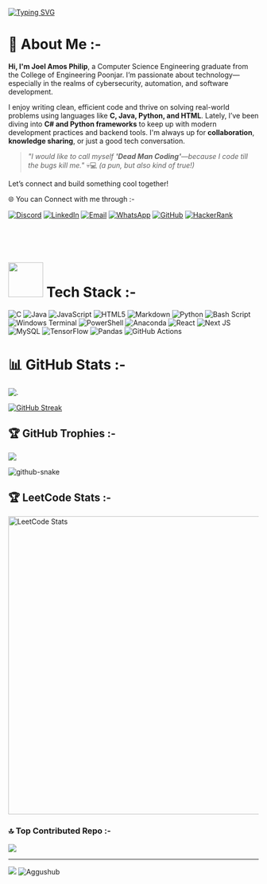 [![Typing SVG](https://readme-typing-svg.demolab.com?font=Micro+5&size=40&color=F71129&background=FF000000&lines=Welcome+to+AggusHub;I+am+Joel+Amos+Philip+aka+Aggu;Code.+Learn.+Repeat.+💻
)](https://git.io/typing-svg)


# 💫 About Me :-


**Hi, I'm Joel Amos Philip**, a Computer Science Engineering graduate from the College of Engineering Poonjar. I’m passionate about technology—especially in the realms of cybersecurity, automation, and software development.

I enjoy writing clean, efficient code and thrive on solving real-world problems using languages like **C, Java, Python, and HTML**. Lately, I’ve been diving into **C# and Python frameworks** to keep up with modern development practices and backend tools. I'm always up for **collaboration**, **knowledge sharing**, or just a good tech conversation.

> *"I would like to call myself **'Dead Man Coding'**—because I code till the bugs kill me."* 💀💻 *(a pun, but also kind of true!)*

Let’s connect and build something cool together!<br>

🌐 You can Connect with me through :-

[![Discord](https://img.shields.io/badge/Discord-%237289DA.svg?&style=for-the-badge&logo=discord&logoColor=white)](https://discord.gg/diaggu)
[![LinkedIn](https://img.shields.io/badge/LinkedIn-%230077B5.svg?&style=for-the-badge&logo=linkedin&logoColor=white)](https://www.linkedin.com/in/aghu-a570b9227/)
[![Email](https://img.shields.io/badge/Email-D14836.svg?&style=for-the-badge&logo=gmail&logoColor=white)](mailto:joelamosphilip@gmail.com)
[![WhatsApp](https://img.shields.io/badge/WhatsApp-%2325D366.svg?&style=for-the-badge&logo=whatsapp&logoColor=white)](https://wa.me/8943617444?text=Heyya%20Fella)
[![GitHub](https://img.shields.io/badge/GitHub-%23222222.svg?&style=for-the-badge&logo=github&logoColor=white)](https://github.com/Aggushub)
[![HackerRank](https://img.shields.io/badge/HackerRank-2EC866.svg?&style=for-the-badge&logo=HackerRank&logoColor=white)](https://www.hackerrank.com/profile/Aggunymous)

<br>
<br>

# <img src="https://media.giphy.com/media/qgQUggAC3Pfv687qPC/giphy.gif" width="70"> Tech Stack :-

![C](https://img.shields.io/badge/c-%2300599C.svg?style=for-the-badge&logo=c&logoColor=white) ![Java](https://img.shields.io/badge/java-%23ED8B00.svg?style=for-the-badge&logo=openjdk&logoColor=white) ![JavaScript](https://img.shields.io/badge/javascript-%23323330.svg?style=for-the-badge&logo=javascript&logoColor=%23F7DF1E) ![HTML5](https://img.shields.io/badge/html5-%23E34F26.svg?style=for-the-badge&logo=html5&logoColor=white) ![Markdown](https://img.shields.io/badge/markdown-%23000000.svg?style=for-the-badge&logo=markdown&logoColor=white) ![Python](https://img.shields.io/badge/python-3670A0?style=for-the-badge&logo=python&logoColor=ffdd54) ![Bash Script](https://img.shields.io/badge/bash_script-%23121011.svg?style=for-the-badge&logo=gnu-bash&logoColor=white) ![Windows Terminal](https://img.shields.io/badge/Windows%20Terminal-%234D4D4D.svg?style=for-the-badge&logo=windows-terminal&logoColor=white) ![PowerShell](https://img.shields.io/badge/PowerShell-%235391FE.svg?style=for-the-badge&logo=powershell&logoColor=white) ![Anaconda](https://img.shields.io/badge/Anaconda-%2344A833.svg?style=for-the-badge&logo=anaconda&logoColor=white) ![React](https://img.shields.io/badge/react-%2320232a.svg?style=for-the-badge&logo=react&logoColor=%2361DAFB) ![Next JS](https://img.shields.io/badge/Next-black?style=for-the-badge&logo=next.js&logoColor=white) ![MySQL](https://img.shields.io/badge/mysql-4479A1.svg?style=for-the-badge&logo=mysql&logoColor=white) ![TensorFlow](https://img.shields.io/badge/TensorFlow-%23FF6F00.svg?style=for-the-badge&logo=TensorFlow&logoColor=white) ![Pandas](https://img.shields.io/badge/pandas-%23150458.svg?style=for-the-badge&logo=pandas&logoColor=white) ![GitHub Actions](https://img.shields.io/badge/github%20actions-%232671E5.svg?style=for-the-badge&logo=githubactions&logoColor=white)
<br>

# 📊 GitHub Stats :-

![.](https://stats-svg-ibwz.vercel.app/api/github-status?username=Aggushub)

[![GitHub Streak](https://streak-stats.demolab.com?user=Aggushub&theme=microsoft&hide_border=true&border_radius=4.7&card_height=190&background=EB545400)](https://git.io/streak-stats)


## 🏆 GitHub Trophies :-
<div align="left">
  
![](https://github-profile-trophy.vercel.app/?username=Aggushub&theme=radical&no-bg=true&no-frame=true&rank=-?)

<picture>
  <source media="(prefers-color-scheme: dark)" srcset="https://raw.githubusercontent.com/tobiasmeyhoefer/tobiasmeyhoefer/output/github-snake-dark.svg" />
  <source media="(prefers-color-scheme: light)" srcset="https://raw.githubusercontent.com/tobiasmeyhoefer/tobiasmeyhoefer/output/github-snake.svg" />
  <img alt="github-snake" src="https://raw.githubusercontent.com/tobiasmeyhoefer/tobiasmeyhoefer/output/github-snake.svg" />
</picture>

</div>

## 🏆 LeetCode Stats :-
<p align="left">
  <img 
    src="https://leetcode-stats.vercel.app/api?username=letaggucode&theme=dark&no-bg=true&hide_border=false" 
    alt="LeetCode Stats" 
    width="600"
  />
</p>

### 🔝 Top Contributed Repo :-
![](https://github-contributor-stats.vercel.app/api?username=Aggushub&limit=5&&background=EB545400&theme=dark&combine_all_yearly_contributions=true)

---
[![](https://visitcount.itsvg.in/api?id=Aggushub&icon=0&color=0)](https://visitcount.itsvg.in)
 <img src="https://komarev.com/ghpvc/?username=Aggushub&label=Profile%20views&color=blue&style=flat" alt="Aggushub" />
</p>

